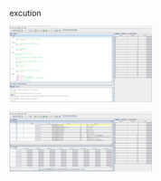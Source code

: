 excution

<img src=images/2222.png width='50%' height='50%' > </img>

<img src=images/1111.png width='50%' height='50%' > </img>

